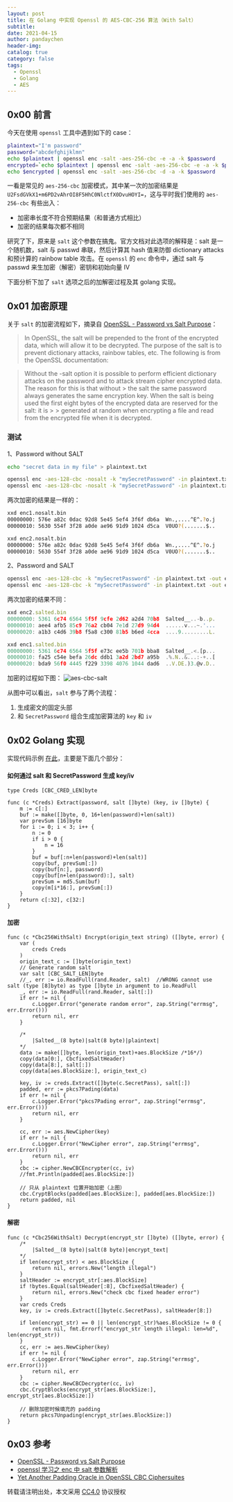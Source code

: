 ```yaml
---
layout: post
title: 在 Golang 中实现 Openssl 的 AES-CBC-256 算法（With Salt）
subtitle:
date: 2021-04-15
author: pandaychen
header-img:
catalog: true
category: false
tags:
  - Openssl
  - Golang
  - AES
---
```


## 0x00 前言

今天在使用 `openssl` 工具中遇到如下的 case：

```bash
plaintext="I'm password"
password="abcdefghijklmn"
echo $plaintext | openssl enc -salt -aes-256-cbc -e -a -k $password
encrypted=`echo $plaintext | openssl enc -salt -aes-256-cbc -e -a -k $password`
echo $encrypted | openssl enc -salt -aes-256-cbc -d -a -k $password
```

一看是常见的 `aes-256-cbc` 加密模式，其中某一次的加密结果是 `U2FsdGVkX1+m6PD2vAhrOI8F5HhC0NlctfX0DvuHOYI=`，这与平时我们使用的 `aes-256-cbc` 有些出入：

- 加密串长度不符合预期结果（和普通方式相比）
- 加密的结果每次都不相同

研究了下，原来是 `salt` 这个参数在搞鬼。官方文档对此选项的解释是：salt 是一个随机数，salt 与 passwd 串联，然后计算其 hash 值来防御 dictionary attacks 和预计算的 rainbow table 攻击。在 `openssl` 的 `enc` 命令中，通过 salt 与 passwd 来生加密（解密）密钥和初始向量 IV

下面分析下加了 `salt` 选项之后的加解密过程及其 golang 实现。

## 0x01 加密原理

关于 `salt` 的加密流程如下，摘录自 [OpenSSL - Password vs Salt Purpose](https://stackoverflow.com/questions/17297637/openssl-password-vs-salt-purpose/17297740)：

> In OpenSSL, the salt will be prepended to the front of the encrypted data, which will allow it to be decrypted. The purpose of the salt is to prevent dictionary attacks, rainbow tables, etc. The following is from the OpenSSL documentation:

> Without the -salt option it is possible to perform efficient dictionary attacks on the password and to attack stream cipher encrypted data. The reason for this is that without > the salt the same password always generates the same encryption key. When the salt is being used the first eight bytes of the encrypted data are reserved for the salt: it is > > generated at random when encrypting a file and read from the encrypted file when it is decrypted.

### 测试

1、Password without SALT<br>

```bash
echo "secret data in my file" > plaintext.txt

openssl enc -aes-128-cbc -nosalt -k "mySecretPassword" -in plaintext.txt -out enc1.nosalt.bin
openssl enc -aes-128-cbc -nosalt -k "mySecretPassword" -in plaintext.txt -out enc2.nosalt.bin
```

两次加密的结果是一样的：

```bash
xxd enc1.nosalt.bin
00000000: 576e a82c 0dac 92d8 5e45 5ef4 3f6f db6a  Wn.,....^E^.?o.j
00000010: 5630 554f 3f28 a0de ae96 91d9 1024 d5ca  V0UO?(.......$..

xxd enc2.nosalt.bin
00000000: 576e a82c 0dac 92d8 5e45 5ef4 3f6f db6a  Wn.,....^E^.?o.j
00000010: 5630 554f 3f28 a0de ae96 91d9 1024 d5ca  V0UO?(.......$..
```

2、Password and SALT<br>

```bash
openssl enc -aes-128-cbc -k "mySecretPassword" -in plaintext.txt -out enc2.salted.bin
openssl enc -aes-128-cbc -k "mySecretPassword" -in plaintext.txt -out enc1.salted.bin
```

两次加密的结果不同：

```javascript
xxd enc2.salted.bin
00000000: 5361 6c74 6564 5f5f 9cfe 2d62 a2d4 70b8  Salted__..-b..p.
00000010: aee4 afb5 85c9 76a2 cb04 7e1d 27d9 94d4  ......v...~.'...
00000020: a1b3 c4d6 39b8 f5a8 c300 81b5 b6ed 4cca  ....9.........L.
```

```javascript
xxd enc1.salted.bin
00000000: 5361 6c74 6564 5f5f e73c ee5b 701b bba8  Salted__.<.[p...
00000010: fa25 c54e befa 26dc ddb1 3a2d 2bd7 a95b  .%.N..&...:-+..[
00000020: bda9 56f0 4445 f229 3398 4076 1044 dad6  ..V.DE.)3.@v.D..
```

加密的过程如下图：
![aes-cbc-salt](https://raw.githubusercontent.com/pandaychen/pandaychen.github.io/master/blog_img/crypto/openssl_aes_cbc_salt.png)

从图中可以看出，`salt` 参与了两个流程：

1.  生成密文的固定头部
2.  和 `SecretPassword` 组合生成加密算法的 `key` 和 `iv`

## 0x02 Golang 实现

实现代码示例 [在此](https://github.com/pandaychen/goes-wrapper/blob/master/pycrypto/aes_cbc_salt.go)，主要是下面几个部分：

#### 如何通过 salt 和 SecretPassword 生成 key/iv

```golang
type Creds [CBC_CRED_LEN]byte

func (c *Creds) Extract(password, salt []byte) (key, iv []byte) {
	m := c[:]
	buf := make([]byte, 0, 16+len(password)+len(salt))
	var prevSum [16]byte
	for i := 0; i < 3; i++ {
		n := 0
		if i > 0 {
			n = 16
		}
		buf = buf[:n+len(password)+len(salt)]
		copy(buf, prevSum[:])
		copy(buf[n:], password)
		copy(buf[n+len(password):], salt)
		prevSum = md5.Sum(buf)
		copy(m[i*16:], prevSum[:])
	}
	return c[:32], c[32:]
}
```

#### 加密

```golang
func (c *Cbc256WithSalt) Encrypt(origin_text string) ([]byte, error) {
	var (
		creds Creds
	)
	origin_text_c := []byte(origin_text)
	// Generate random salt
	var salt [CBC_SALT_LEN]byte
	//_, err := io.ReadFull(rand.Reader, salt)	//WRONG cannot use salt (type [8]byte) as type []byte in argument to io.ReadFull
	_, err := io.ReadFull(rand.Reader, salt[:])
	if err != nil {
		c.Logger.Error("generate random error", zap.String("errmsg", err.Error()))
		return nil, err
	}

	/*
		|Salted__(8 byte)|salt(8 byte)|plaintext|
	*/
	data := make([]byte, len(origin_text)+aes.BlockSize /*16*/)
	copy(data[0:], CbcfixedSaltHeader)
	copy(data[8:], salt[:])
	copy(data[aes.BlockSize:], origin_text_c)

	key, iv := creds.Extract([]byte(c.SecretPass), salt[:])
	padded, err := pkcs7Pading(data)
	if err != nil {
		c.Logger.Error("pkcs7Pading error", zap.String("errmsg", err.Error()))
		return nil, err
	}

	cc, err := aes.NewCipher(key)
	if err != nil {
		c.Logger.Error("NewCipher error", zap.String("errmsg", err.Error()))
		return nil, err
	}
	cbc := cipher.NewCBCEncrypter(cc, iv)
	//fmt.Println(padded[aes.BlockSize:])

	// 只从 plaintext 位置开始加密（上图）
	cbc.CryptBlocks(padded[aes.BlockSize:], padded[aes.BlockSize:])
	return padded, nil
}
```

#### 解密

```golang
func (c *Cbc256WithSalt) Decrypt(encrypt_str []byte) ([]byte, error) {
	/*
		|Salted__(8 byte)|salt(8 byte)|encrypt_text|
	*/
	if len(encrypt_str) < aes.BlockSize {
		return nil, errors.New("length illegal")
	}
	saltHeader := encrypt_str[:aes.BlockSize]
	if !bytes.Equal(saltHeader[:8], CbcfixedSaltHeader) {
		return nil, errors.New("check cbc fixed header error")
	}
	var creds Creds
	key, iv := creds.Extract([]byte(c.SecretPass), saltHeader[8:])

	if len(encrypt_str) == 0 || len(encrypt_str)%aes.BlockSize != 0 {
		return nil, fmt.Errorf("encrypt_str length illegal: len=%d", len(encrypt_str))
	}
	cc, err := aes.NewCipher(key)
	if err != nil {
		c.Logger.Error("NewCipher error", zap.String("errmsg", err.Error()))
		return nil, err
	}
	cbc := cipher.NewCBCDecrypter(cc, iv)
	cbc.CryptBlocks(encrypt_str[aes.BlockSize:], encrypt_str[aes.BlockSize:])

	// 删除加密时候填充的 padding
	return pkcs7Unpading(encrypt_str[aes.BlockSize:])
}
```

## 0x03 参考

- [OpenSSL - Password vs Salt Purpose](https://stackoverflow.com/questions/17297637/openssl-password-vs-salt-purpose/17297740)
- [openssl 学习之 enc 中 salt 参数解析](https://blog.csdn.net/kkxgx/article/details/12879367)
- [Yet Another Padding Oracle in OpenSSL CBC Ciphersuites](https://blog.cloudflare.com/yet-another-padding-oracle-in-openssl-cbc-ciphersuites/)

转载请注明出处，本文采用 [CC4.0](http://creativecommons.org/licenses/by-nc-nd/4.0/) 协议授权
